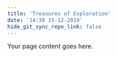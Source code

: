 ```yaml
---
title: 'Treasures of Exploration'
date: '14:38 15-12-2019'
hide_git_sync_repo_link: false
---
```


Your page content goes here.